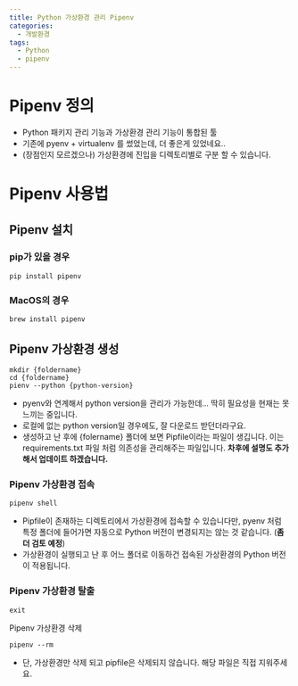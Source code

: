 ```yaml
---
title: Python 가상환경 관리 Pipenv
categories:
  - 개발환경
tags:
  - Python
  - pipenv
---
```


# Pipenv 정의
* Python 패키지 관리 기능과 가상환경 관리 기능이 통합된 툴
* 기존에 pyenv + virtualenv 를 썼었는데, 더 좋은게 있었네요..
* (장점인지 모르겠으나) 가상환경에 진입을 디렉토리별로 구분 할 수 있습니다. 

# Pipenv 사용법
## Pipenv 설치
### pip가 있을 경우
```shell
pip install pipenv
```
### MacOS의 경우
```shell
brew install pipenv
```

## Pipenv 가상환경 생성
```shell
mkdir {foldername}
cd {foldername}
pienv --python {python-version}
```
* pyenv와 연계해서 python version을 관리가 가능한데... 딱히 필요성을 현재는 못느끼는 중입니다.
* 로컬에 없는  python version일 경우에도, 잘 다운로드 받던더라구요.
* 생성하고 난 후에 {folername} 폴더에 보면 Pipfile이라는 파일이 생깁니다. 이는 requirements.txt 파일 처럼 의존성을 관리해주는 파일입니다. **차후에 설명도 추가해서 업데이트 하겠습니다.**
### Pipenv 가상환경 접속
```shell
pipenv shell
```
* Pipfile이 존재하는 디렉토리에서 가상환경에 접속할 수 있습니다만, pyenv 처럼 특정 폴더에 들어가면 자동으로 Python 버전이 변경되지는 않는 것 같습니다. (**좀 더 검토 예정**)
* 가상환경이 실행되고 난 후 어느 폴더로 이동하건 접속된 가상환경의 Python 버전이 적용됩니다.
### Pipenv 가상환경 탈출
```shell
exit
```
Pipenv 가상환경 삭제
```shell
pipenv --rm
```
* 단, 가상환경만 삭제 되고 pipfile은 삭제되지 않습니다. 해당 파일은 직접 지워주세요.
